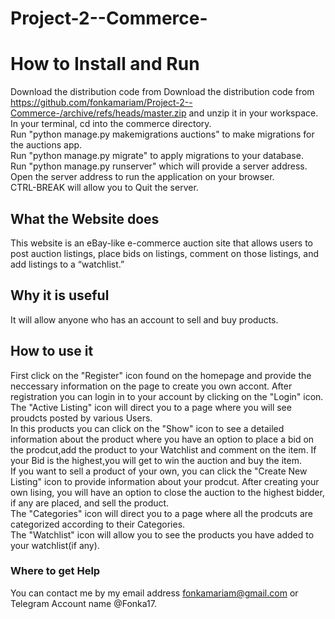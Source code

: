# Project-2--Commerce-
# How to Install and Run
Download the distribution code from Download the distribution code from https://github.com/fonkamariam/Project-2--Commerce-/archive/refs/heads/master.zip and unzip it in your workspace.<br>
In your terminal, cd into the commerce directory.<br>
Run "python manage.py makemigrations auctions" to make migrations for the auctions app.<br>
Run "python manage.py migrate" to apply migrations to your database.<br>
Run "python manage.py runserver" which will provide a server address.<br>
Open the server address to run the application on your browser.<br>
CTRL-BREAK will allow you to Quit the server.<br>
## What the Website does
This website is an eBay-like e-commerce auction site that allows users to post auction listings, place bids on listings, comment on those listings, and add listings to a “watchlist.”
## Why it is useful
It will allow anyone who has an account to sell and buy products.
## How to use it
First click on the "Register" icon found on the homepage and provide the neccessary information on the page to create you own accont.
After registration you can login in to your account by clicking on the "Login" icon.\
The "Active Listing" icon will direct you to a page where you will see proudcts posted by various Users.\
In this products you can click on the "Show" icon to see a detailed information about the product where you have an option to place a bid on the prodcut,add the product to your Watchlist and comment on the item. If your Bid is the highest,you will get to win the auction and buy the item.\
If you want to sell a product of your own, you can click the "Create New Listing" icon to provide information about your prodcut.
After creating your own lising, you will have an option to close the auction to the highest bidder, if any are placed, and sell the product. \
The "Categories" icon will direct you to a page where all the prodcuts are categorized according to their Categories.\
The "Watchlist" icon will allow you to see the products you have added to your watchlist(if any).

### Where to get Help
You can contact me by my email address fonkamariam@gmail.com or Telegram Account name @Fonka17.
